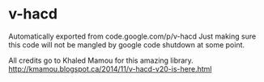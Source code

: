 # v-hacd
Automatically exported from code.google.com/p/v-hacd
Just making sure this code will not be mangled by google code shutdown at some point.

All credits go to Khaled Mamou for this amazing library.
http://kmamou.blogspot.ca/2014/11/v-hacd-v20-is-here.html


